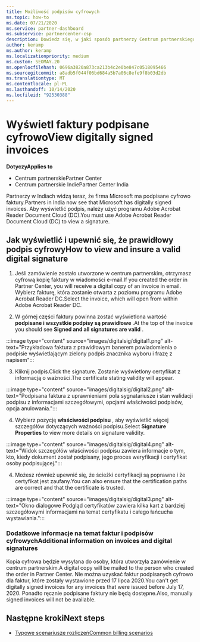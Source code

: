 ```yaml
---
title: Możliwość podpisów cyfrowych
ms.topic: how-to
ms.date: 07/21/2020
ms.service: partner-dashboard
ms.subservice: partnercenter-csp
description: Dowiedz się, w jaki sposób partnerzy Centrum partnerskiego w Indiach mogą wyświetlać podpisane cyfrowo faktury i otrzymywać cyfrowe kopie faktur dla zamówień utworzonych w centrum partnerskim.
author: keramp
ms.author: keramp
ms.localizationpriority: medium
ms.custom: SEOMAY.20
ms.openlocfilehash: 0696a3820a873ca213b4c2e0be847c0518095466
ms.sourcegitcommit: a8adb5f044f06bd684a5b7a06c8efe9f8b03d2db
ms.translationtype: MT
ms.contentlocale: pl-PL
ms.lasthandoff: 10/14/2020
ms.locfileid: "92530388"
---
```

# <a name="view-digitally-signed-invoices"></a><span data-ttu-id="b464d-103">Wyświetl faktury podpisane cyfrowo</span><span class="sxs-lookup"><span data-stu-id="b464d-103">View digitally signed invoices</span></span>

<span data-ttu-id="b464d-104">**Dotyczy**</span><span class="sxs-lookup"><span data-stu-id="b464d-104">**Applies to**</span></span>

- <span data-ttu-id="b464d-105">Centrum partnerskie</span><span class="sxs-lookup"><span data-stu-id="b464d-105">Partner Center</span></span>
- <span data-ttu-id="b464d-106">Centrum partnerskie Indie</span><span class="sxs-lookup"><span data-stu-id="b464d-106">Partner Center India</span></span>


<span data-ttu-id="b464d-107">Partnerzy w Indiach widzą teraz, że firma Microsoft ma podpisane cyfrowo faktury.</span><span class="sxs-lookup"><span data-stu-id="b464d-107">Partners in India now see that Microsoft has digitally signed invoices.</span></span> <span data-ttu-id="b464d-108">Aby wyświetlić podpis, należy użyć programu Adobe Acrobat Reader Document Cloud (DC).</span><span class="sxs-lookup"><span data-stu-id="b464d-108">You must use Adobe Acrobat Reader Document Cloud (DC) to view a signature.</span></span>

## <a name="how-to-view-and-insure-a-valid-digital-signature"></a><span data-ttu-id="b464d-109">Jak wyświetlić i upewnić się, że prawidłowy podpis cyfrowy</span><span class="sxs-lookup"><span data-stu-id="b464d-109">How to view and insure a valid digital signature</span></span>


1. <span data-ttu-id="b464d-110">Jeśli zamówienie zostało utworzone w centrum partnerskim, otrzymasz cyfrową kopię faktury w wiadomości e-mail.</span><span class="sxs-lookup"><span data-stu-id="b464d-110">If you created the order in Partner Center, you will receive a digital copy of an invoice in email.</span></span> <span data-ttu-id="b464d-111">Wybierz fakturę, która zostanie otwarta z poziomu programu Adobe Acrobat Reader DC.</span><span class="sxs-lookup"><span data-stu-id="b464d-111">Select the invoice, which will open from within Adobe Acrobat Reader DC.</span></span>


2. <span data-ttu-id="b464d-112">W górnej części faktury powinna zostać wyświetlona wartość **podpisane i wszystkie podpisy są prawidłowe** .</span><span class="sxs-lookup"><span data-stu-id="b464d-112">At the top of the invoice you should see **Signed and all signatures are valid** .</span></span>
 
 :::image type="content" source="images/digitalsig/digital1.png" alt-text="Przykładowa faktura z prawidłowym banerem powiadomienia o podpisie wyświetlającym zielony podpis znacznika wyboru i frazę z napisem":::

3. <span data-ttu-id="b464d-114">Kliknij podpis.</span><span class="sxs-lookup"><span data-stu-id="b464d-114">Click the signature.</span></span> <span data-ttu-id="b464d-115">Zostanie wyświetlony certyfikat z informacją o ważności.</span><span class="sxs-lookup"><span data-stu-id="b464d-115">The certificate stating validity will appear.</span></span>

:::image type="content" source="images/digitalsig/digital2.png" alt-text="Podpisana faktura z uprawnieniami pola sygnatariusze i stan walidacji podpisu z informacjami szczegółowymi, opcjami właściwości podpisów, opcja anulowania."::: 

4. <span data-ttu-id="b464d-117">Wybierz pozycję **właściwości podpisu** , aby wyświetlić więcej szczegółów dotyczących ważności podpisu.</span><span class="sxs-lookup"><span data-stu-id="b464d-117">Select **Signature Properties** to view more details on signature validity.</span></span>

:::image type="content" source="images/digitalsig/digital4.png" alt-text="Widok szczegółów właściwości podpisu zawiera informacje o tym, kto, kiedy dokument został podpisany, jego proces weryfikacji i certyfikat osoby podpisującej."::: 

4. <span data-ttu-id="b464d-119">Możesz również upewnić się, że ścieżki certyfikacji są poprawne i że certyfikat jest zaufany.</span><span class="sxs-lookup"><span data-stu-id="b464d-119">You can also ensure that the certification paths are correct and that the certificate is trusted.</span></span>

 :::image type="content" source="images/digitalsig/digital3.png" alt-text="Okno dialogowe Podgląd certyfikatów zawiera kilka kart z bardziej szczegółowymi informacjami na temat certyfikatu i całego łańcucha wystawiania.":::

### <a name="additional-information-on-invoices-and-digital-signatures"></a><span data-ttu-id="b464d-121">Dodatkowe informacje na temat faktur i podpisów cyfrowych</span><span class="sxs-lookup"><span data-stu-id="b464d-121">Additional information on invoices and digital signatures</span></span>

<span data-ttu-id="b464d-122">Kopia cyfrowa będzie wysyłana do osoby, która utworzyła zamówienie w centrum partnerskim.</span><span class="sxs-lookup"><span data-stu-id="b464d-122">A digital copy will be mailed to the person who created the order in Partner Center.</span></span> <span data-ttu-id="b464d-123">Nie można uzyskać faktur podpisanych cyfrowo dla faktur, które zostały wystawione przed 17 lipca 2020.</span><span class="sxs-lookup"><span data-stu-id="b464d-123">You can't get digitally signed invoices for any invoices that were issued before July 17, 2020.</span></span> <span data-ttu-id="b464d-124">Ponadto ręcznie podpisane faktury nie będą dostępne.</span><span class="sxs-lookup"><span data-stu-id="b464d-124">Also, manually signed invoices will not be available.</span></span>

## <a name="next-steps"></a><span data-ttu-id="b464d-125">Następne kroki</span><span class="sxs-lookup"><span data-stu-id="b464d-125">Next steps</span></span>

- [<span data-ttu-id="b464d-126">Typowe scenariusze rozliczeń</span><span class="sxs-lookup"><span data-stu-id="b464d-126">Common billing scenarios</span></span>](common-billing-scenarios.md)
